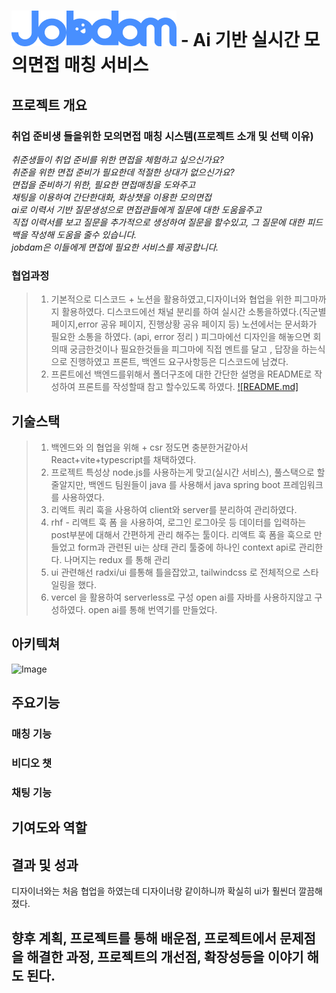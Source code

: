 <!-- @format -->



# ![JobDam](public/logo.png) - Ai 기반 실시간 모의면접 매칭 서비스



## 프로젝트 개요 

### 취업 준비생 들을위한 모의면접 매칭 시스템(프로젝트 소개 및 선택 이유)

_취준생들이 취업 준비를 위한 면접을 체험하고 싶으신가요?\
취준을 위한 면접 준비가 필요한데 적절한 상대가 없으신가요?\
면접을 준비하기 위한, 필요한 면접매칭을 도와주고\
채팅을 이용하여 간단한대화, 화상챗을 이용한 모의면접\
ai로 이력서 기반 질문생성으로 면접관들에게 질문에 대한 도움을주고\
직접 이력서를 보고 질문을 추가적으로 생성하여 질문을 할수있고, 그 질문에 대한 피드백을 작성해 도움을 줄수 있습니다.\
jobdam은 이들에게 면접에 필요한 서비스를 제공합니다._


### 협업과정

> 1. 기본적으로 디스코드 + 노션을 활용하였고,디자이너와 협업을 위한 피그마까지  활용하였다. 디스코드에선 채널 분리를 하여
> 실시간 소통을하였다.(직군별 페이지,error 공유 페이지, 진행상황 공유 페이지 등) 노션에서는 문서화가 필요한 소통을 하였다.
> (api, error 정리 ) 피그마에선 디자인을 해놓으면 회의때 궁금한것이나 필요한것들을 피그마에 직접 멘트를 달고 , 답장을 
> 하는식으로 진행하였고 프론트, 백엔드 요구사항등은 디스코드에 남겼다.
> 2. 프론트에선 백엔드를위해서 폴더구조에 대한 간단한 설명을 README로 작성하여 프론트를 작성할때 참고 할수있도록 하였다.
> [![README.md]](./src/README.md)

## 기술스택

> 1. 백엔드와 의 협업을 위해 + csr 정도면 충분한거같아서 React+vite+typescript를 채택하였다.
> 2. 프로젝트 특성상 node.js를 사용하는게 맞고(실시간 서비스), 풀스택으로 할줄알지만, 
> 백엔드 팀원들이 java 를 사용해서 java spring boot 프레임워크 를 사용하였다.
> 3. 리액트 쿼리 훅을 사용하여 client와 server를 분리하여 관리하였다.
> 4. rhf - 리액트 훅 폼 을 사용하여, 로그인 로그아웃 등 데이터를 입력하는 post부분에 대해서 간편하게 관리
> 해주는 툴이다. 리액트 훅 폼을 훅으로 만들었고 form과 관련된 ui는 상태 관리 툴중에 하나인 context api로 관리한다.
> 나머지는 redux 를 통해 관리
> 5. ui 관련해선 radxi/ui 를통해 틀을잡았고, tailwindcss 로 전체적으로 스타일링을 했다.
> 6. vercel 을 활용하여 serverless로 구성 open ai를 자바를 사용하지않고 구성하였다. open ai를 통해 번역기를 만들었다.


## 아키텍쳐

![Image](https://github.com/user-attachments/assets/34fd9815-093a-40d9-8e1f-b9cc60e17057)

## 주요기능

### 매칭 기능


### 비디오 챗

### 채팅 기능



## 기여도와 역할



## 결과 및 성과

디자이너와는 처음 협업을 하였는데 디자이너랑 같이하니까 확실히 ui가 훨씬더 깔끔해졌다. 

##  향후 계획, 프로젝트를 통해 배운점, 프로젝트에서 문제점을 해결한 과정, 프로젝트의 개선점, 확장성등을 이야기 해도 된다.
